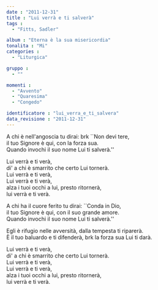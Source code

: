 ```yaml
---
date : "2011-12-31"
title : "Lui verrà e ti salverà"
tags : 
  - "Fitts, Sadler"

album : "Eterna è la sua misericordia"
tonalita : "Mi"
categories : 
  - "Liturgica"

gruppo : 
  - ""

momenti : 
  - "Avvento"
  - "Quaresima"
  - "Congedo"

identificatore : "lui_verra_e_ti_salvera"
data_revisione : "2011-12-31"
---
```

  
  
  
  
  
  
  
  
  
  
A chi è nell'angoscia tu dirai:  brk ``Non devi tere,  
 il tuo Signore è qui, con la forza sua.  
Quando invochi il suo nome   Lui ti salverà.''  
  
  
  
Lui verrà e ti verà,  
di' a chi è smarrito che certo Lui tornerà.   
Lui verrà e ti verà,  
Lui verrà e ti verà,  
alza i tuoi occhi a lui, presto ritornerà,   
lui verrà e ti verà.  
  
  
  
  
A chi ha il cuore ferito tu dirai: ``Conda in Dio,  
il tuo Signore è qui,  con il suo grande amore.  
Quando invochi il suo nome Lui ti salverà.''  
  
  
  
Egli è rifugio nelle avversità, dalla tempesta ti riparerà.  
È il tuo baluardo e ti difenderà, brk la forza sua Lui ti darà.    
  
  
  
  
  
  
  
  
  
 Lui verrà e ti verà,  
di' a chi è smarrito che certo Lui tornerà.   
Lui verrà e ti verà,  
 Lui verrà e ti verà,  
alza i tuoi occhi a lui, presto ritornerà,   
lui verrà e ti verà.  
  
  
  
